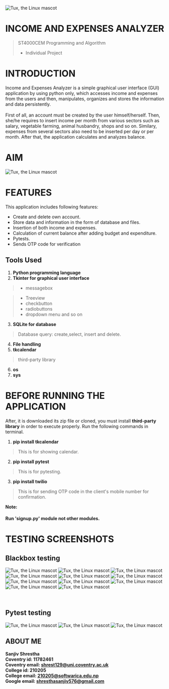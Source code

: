 
![Tux, the Linux mascot](https://github.com/sanjiv576/Income_and_Expenses_Analyzer/blob/master/manager.jpeg)

# INCOME AND EXPENSES ANALYZER
> ST4000CEM Programming and Algorithm 
> - Individual Project

# INTRODUCTION 
Income and Expenses Analyzer is a simple graphical user interface (GUI) application by using python only, which accesses income and expenses from the users and then, manipulates, organizes and stores the information and data persistently.<br><br>
First of all, an account must be created by the user himself/herself. Then, she/he requires to insert income per month from various sectors such as salary, vegetable farming, animal husbandry, shops and so on. Similary, expenses from  several sectors also need to be inserted per day or per month. After that, the application calculates and analyzes balance.
# AIM

![Tux, the Linux mascot](https://github.com/sanjiv576/Income_and_Expenses_Analyzer/blob/master/myAim.gif)

# FEATURES
This application includes following features:
- Create and delete own account.
- Store data and information in the form of database and files.
- Insertion of both income and expenses.
- Calculation of current balance after adding budget and expenditure.
- Pytests.
- Sends OTP code for verification

## Tools Used
1. **Python programming language**
2. **Tkinter for graphical user interface**
> - messagebox

> - Treeview
> - checkbutton
> - radiobuttons
> - dropdown menu and so on
3. **SQLite for database**
> Database query: create,select, insert and delete.
4. **File handling**
5. **tkcalendar**
> third-party library
6. **os**
7. **sys**

# BEFORE RUNNING THE APPLICATION
After, it is downloaded its zip file  or cloned, you must install **third-party library** in order to execute properly. Run the following commands in terminal.

1. **pip install tkcalendar**
> This is for showing calendar.
2. **pip install pytest**
> This is for pytesting.
3. **pip install twilio**
> This is for sending OTP code in the client's mobile number for confirmation.

**Note:**
#### Run 'signup.py' module not other modules.

# TESTING SCREENSHOTS
## Blackbox testing
![Tux, the Linux mascot](https://github.com/sanjiv576/Income_and_Expenses_Analyzer/blob/master/u2.png)
![Tux, the Linux mascot](https://github.com/sanjiv576/Income_and_Expenses_Analyzer/blob/master/u3.png)
![Tux, the Linux mascot](https://github.com/sanjiv576/Income_and_Expenses_Analyzer/blob/master/u4.png)
![Tux, the Linux mascot](https://github.com/sanjiv576/Income_and_Expenses_Analyzer/blob/master/o1.png)
![Tux, the Linux mascot](https://github.com/sanjiv576/Income_and_Expenses_Analyzer/blob/master/02.png)
![Tux, the Linux mascot](https://github.com/sanjiv576/Income_and_Expenses_Analyzer/blob/master/u5.png)
![Tux, the Linux mascot](https://github.com/sanjiv576/Income_and_Expenses_Analyzer/blob/master/u6.png)
![Tux, the Linux mascot](https://github.com/sanjiv576/Income_and_Expenses_Analyzer/blob/master/u7.png)
![Tux, the Linux mascot](https://github.com/sanjiv576/Income_and_Expenses_Analyzer/blob/master/u8.png)
![Tux, the Linux mascot](https://github.com/sanjiv576/Income_and_Expenses_Analyzer/blob/master/u9.png)
![Tux, the Linux mascot](https://github.com/sanjiv576/Income_and_Expenses_Analyzer/blob/master/u10.png)


<br>

## Pytest testing
![Tux, the Linux mascot](https://github.com/sanjiv576/Income_and_Expenses_Analyzer/blob/master/pp1.png)
![Tux, the Linux mascot](https://github.com/sanjiv576/Income_and_Expenses_Analyzer/blob/master/pp2.png)
![Tux, the Linux mascot](https://github.com/sanjiv576/Income_and_Expenses_Analyzer/blob/master/pp3.png)
<br>
## ABOUT ME
**Sanjiv Shrestha** <br>
**Coventry id: 11782461** <br>
**Coventry email: shrest129@uni.coventry.ac.uk** <br>
**College id: 210205** <br>
**College email: 210205@softwarica.edu.np** <br>
**Google email: shresthasanjiv576@gmail.com** <br>
> 

